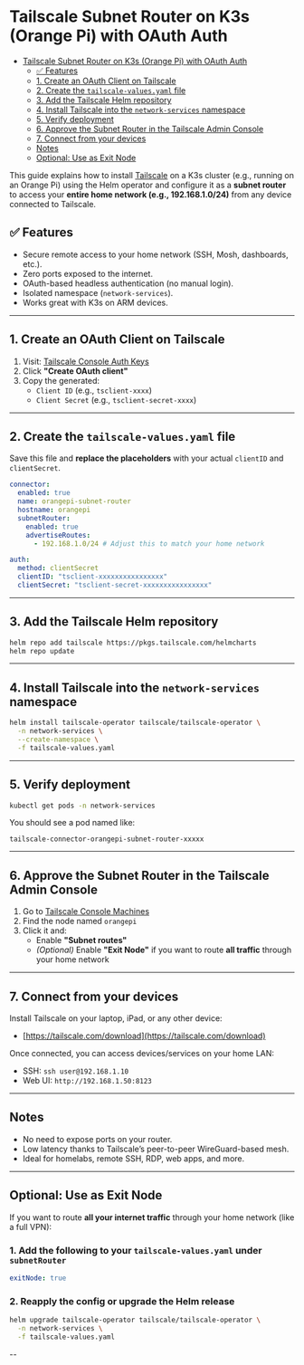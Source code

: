 # Tailscale Subnet Router on K3s (Orange Pi) with OAuth Auth

<!--toc:start-->

- [Tailscale Subnet Router on K3s (Orange Pi) with OAuth Auth](#tailscale-subnet-router-on-k3s-orange-pi-with-oauth-auth)
  - [✅ Features](#features)
  - [1. Create an OAuth Client on Tailscale](#1-create-an-oauth-client-on-tailscale)
  - [2. Create the `tailscale-values.yaml` file](#2-create-the-tailscale-valuesyaml-file)
  - [3. Add the Tailscale Helm repository](#3-add-the-tailscale-helm-repository)
  - [4. Install Tailscale into the `network-services` namespace](#4-install-tailscale-into-the-network-services-namespace)
  - [5. Verify deployment](#5-verify-deployment)
  - [6. Approve the Subnet Router in the Tailscale Admin Console](#6-approve-the-subnet-router-in-the-tailscale-admin-console)
  - [7. Connect from your devices](#7-connect-from-your-devices)
  - [Notes](#notes)
  - [Optional: Use as Exit Node](#optional-use-as-exit-node)
  <!--toc:end-->

This guide explains how to install [Tailscale](https://tailscale.com) on a K3s cluster (e.g., running on an Orange Pi) using the Helm operator and configure it as a **subnet router** to access your **entire home network (e.g., 192.168.1.0/24)** from any device connected to Tailscale.

## ✅ Features

- Secure remote access to your home network (SSH, Mosh, dashboards, etc.).
- Zero ports exposed to the internet.
- OAuth-based headless authentication (no manual login).
- Isolated namespace (`network-services`).
- Works great with K3s on ARM devices.

---

## 1. Create an OAuth Client on Tailscale

1. Visit: [Tailscale Console Auth Keys](https://login.tailscale.com/admin/settings/auth-keys)
2. Click **"Create OAuth client"**
3. Copy the generated:
   - `Client ID` (e.g., `tsclient-xxxx`)
   - `Client Secret` (e.g., `tsclient-secret-xxxx`)

---

## 2. Create the `tailscale-values.yaml` file

Save this file and **replace the placeholders** with your actual `clientID` and `clientSecret`.

```yaml
connector:
  enabled: true
  name: orangepi-subnet-router
  hostname: orangepi
  subnetRouter:
    enabled: true
    advertiseRoutes:
      - 192.168.1.0/24 # Adjust this to match your home network

auth:
  method: clientSecret
  clientID: "tsclient-xxxxxxxxxxxxxxxx"
  clientSecret: "tsclient-secret-xxxxxxxxxxxxxxxx"
```

---

## 3. Add the Tailscale Helm repository

```bash
helm repo add tailscale https://pkgs.tailscale.com/helmcharts
helm repo update
```

---

## 4. Install Tailscale into the `network-services` namespace

```bash
helm install tailscale-operator tailscale/tailscale-operator \
  -n network-services \
  --create-namespace \
  -f tailscale-values.yaml
```

---

## 5. Verify deployment

```bash
kubectl get pods -n network-services
```

You should see a pod named like:

```
tailscale-connector-orangepi-subnet-router-xxxxx
```

---

## 6. Approve the Subnet Router in the Tailscale Admin Console

1. Go to [Tailscale Console Machines](https://login.tailscale.com/admin/machines)
2. Find the node named `orangepi`
3. Click it and:
   - Enable **"Subnet routes"**
   - _(Optional)_ Enable **"Exit Node"** if you want to route **all traffic** through your home network

---

## 7. Connect from your devices

Install Tailscale on your laptop, iPad, or any other device:

- [https://tailscale.com/download](https://tailscale.com/download)

Once connected, you can access devices/services on your home LAN:

- SSH: `ssh user@192.168.1.10`
- Web UI: `http://192.168.1.50:8123`

---

## Notes

- No need to expose ports on your router.
- Low latency thanks to Tailscale’s peer-to-peer WireGuard-based mesh.
- Ideal for homelabs, remote SSH, RDP, web apps, and more.

---

## Optional: Use as Exit Node

If you want to route **all your internet traffic** through your home network (like a full VPN):

### 1. Add the following to your `tailscale-values.yaml` under `subnetRouter`

```yaml
exitNode: true
```

### 2. Reapply the config or upgrade the Helm release

```bash
helm upgrade tailscale-operator tailscale/tailscale-operator \
  -n network-services \
  -f tailscale-values.yaml
```

--
